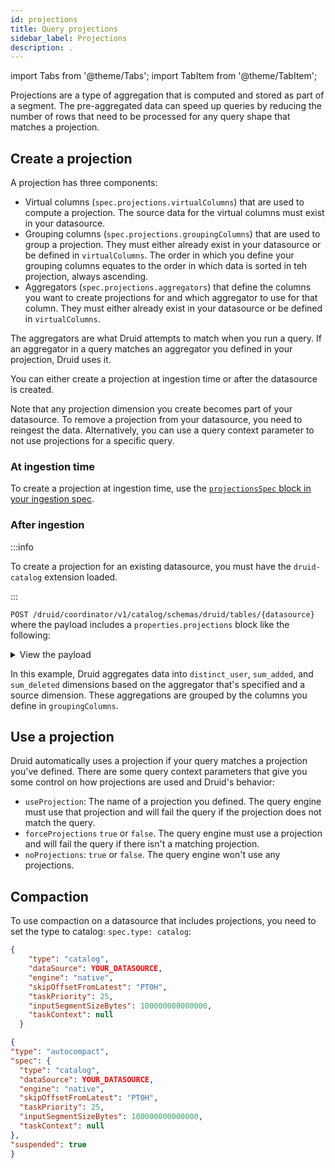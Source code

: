 ```yaml
---
id: projections
title: Query projections
sidebar_label: Projections
description: .
---
```


import Tabs from '@theme/Tabs';
import TabItem from '@theme/TabItem';

<!--
  ~ Licensed to the Apache Software Foundation (ASF) under one
  ~ or more contributor license agreements.  See the NOTICE file
  ~ distributed with this work for additional information
  ~ regarding copyright ownership.  The ASF licenses this file
  ~ to you under the Apache License, Version 2.0 (the
  ~ "License"); you may not use this file except in compliance
  ~ with the License.  You may obtain a copy of the License at
  ~
  ~   http://www.apache.org/licenses/LICENSE-2.0
  ~
  ~ Unless required by applicable law or agreed to in writing,
  ~ software distributed under the License is distributed on an
  ~ "AS IS" BASIS, WITHOUT WARRANTIES OR CONDITIONS OF ANY
  ~ KIND, either express or implied.  See the License for the
  ~ specific language governing permissions and limitations
  ~ under the License.
  -->

Projections are a type of aggregation that is computed and stored as part of a segment. The pre-aggregated data can speed up queries by reducing the number of rows that need to be processed for any query shape that matches a projection. 

## Create a projection

A projection has three components:

- Virtual columns (`spec.projections.virtualColumns`) that are used to compute a projection. The source data for the virtual columns must exist in your datasource.
- Grouping columns (`spec.projections.groupingColumns`) that are used to group a projection. They must either already exist in your datasource or be defined in `virtualColumns`. The order in which you define your grouping columns equates to the order in which data is sorted in teh projection, always ascending.
- Aggregators (`spec.projections.aggregators`) that define the columns you want to create projections for and which aggregator to use for that column. They must either already exist in your datasource or be defined in `virtualColumns`.

The aggregators are what Druid attempts to match when you run a query. If an aggregator in a query matches an aggregator you defined in your projection, Druid uses it.

You can either create a projection at ingestion time or after the datasource is created. 

Note that any projection dimension you create becomes part of your datasource. To remove a projection from your datasource, you need to reingest the data. Alternatively, you can use a query context parameter to not use projections for a specific query.



### At ingestion time

To create a projection at ingestion time, use the [`projectionsSpec` block in your ingestion spec](../ingestion/ingestion-spec.md#projections).

### After ingestion

:::info

To create a projection for an existing datasource, you must have the `druid-catalog` extension loaded.

:::

 `POST /druid/coordinator/v1/catalog/schemas/druid/tables/{datasource}` where the payload includes a `properties.projections` block like the following:

<details>
<summary>View the payload</summary>

```json {11,19,39} showLineNumbers
{
  "type": "datasource",
  "columns": [],
  "properties": {
    "segmentGranularity": "PT1H",
    "projections": [
      {
        "spec": {
          "name": "channel_page_hourly_distinct_user_added_deleted",
          "type": "aggregate",
          "virtualColumns": [
            {
              "type": "expression",
              "name": "__gran",
              "expression": "timestamp_floor(__time, 'PT1H')",
              "outputType": "LONG"
            }
          ],
          "groupingColumns": [
            {
              "type": "long",
              "name": "__gran",
              "multiValueHandling": "SORTED_ARRAY",
              "createBitmapIndex": false
            },
            {
              "type": "string",
              "name": "channel",
              "multiValueHandling": "SORTED_ARRAY",
              "createBitmapIndex": true
            },
            {
              "type": "string",
              "name": "page",
              "multiValueHandling": "SORTED_ARRAY",
              "createBitmapIndex": true
            }
          ],
          "aggregators": [
            {
              "type": "HLLSketchBuild",
              "name": "distinct_users",
              "fieldName": "user",
              "lgK": 12,
              "tgtHllType": "HLL_4"
            },
            {
              "type": "longSum",
              "name": "sum_added",
              "fieldName": "added"
            },
            {
              "type": "longSum",
              "name": "sum_deleted",
              "fieldName": "deleted"
            }
          ]
        }
      }
    ]
  }
}
```

</details>

In this example, Druid aggregates data into `distinct_user`, `sum_added`, and `sum_deleted` dimensions based on the aggregator that's specified and a source dimension. These aggregations are grouped by the columns you define in `groupingColumns`.

## Use a projection 

Druid automatically uses a projection if your query matches a projection you've defined. There are some query context parameters that give you some control on how projections are used and Druid's behavior:

- `useProjection`: The name of a projection you defined. The query engine must use that projection and will fail the query if the projection does not match the query.
- `forceProjections` `true` or `false`. The query engine must use a projection and will fail the query if there isn't a matching projection.
-  `noProjections`:  `true` or `false`. The query engine won't use any projections.

## Compaction

To use compaction on a datasource that includes projections, you need to set the type to catalog: `spec.type: catalog`:

<Tabs>
  <TabItem value="Coordinator duties">

```json
{
    "type": "catalog",
    "dataSource": YOUR_DATASOURCE,
    "engine": "native",
    "skipOffsetFromLatest": "PT0H",
    "taskPriority": 25,
    "inputSegmentSizeBytes": 100000000000000,
    "taskContext": null
  }
```

</TabItem>
  <TabItem value="Supervisors"> 
  
  ```json
  {
  "type": "autocompact",
  "spec": {
    "type": "catalog",
    "dataSource": YOUR_DATASOURCE,
    "engine": "native",
    "skipOffsetFromLatest": "PT0H",
    "taskPriority": 25,
    "inputSegmentSizeBytes": 100000000000000,
    "taskContext": null
  },
  "suspended": true
}
```

  </TabItem>
</Tabs>